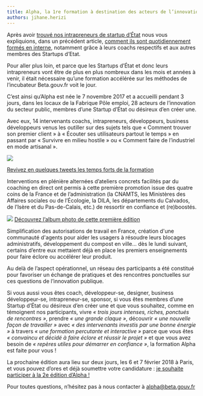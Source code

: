 ```yaml
---
title: Alpha, la 1re formation à destination des acteurs de l’innovation du secteur public
authors: jihane.herizi
---
```


Après avoir [trouvé nos intrapreneurs de startup d’État](https://beta.gouv.fr/2017/02/27/comment-former-des-intrapreneurs.html) nous vous expliquions, dans un précédent article, [comment ils sont quotidiennement formés en interne](https://beta.gouv.fr/2017/02/27/comment-former-des-intrapreneurs.html), notamment grâce à leurs coachs respectifs et aux autres membres des Startups d’Etat.

Pour aller plus loin, et parce que les Startups d’État et donc leurs intrapreneurs vont être de plus en plus nombreux dans les mois et années à venir, il était nécessaire qu’une formation accélérée sur les méthodes de l’incubateur Beta.gouv.fr voit le jour.

<!--more-->

C’est ainsi qu’Alpha est née le 7 novembre 2017 et a accueilli pendant 3 jours, dans les locaux de la Fabrique Pôle emploi, 28 acteurs de l’innovation du secteur public, membres d’une Startup d’État ou désireux d’en créer une.

Avec eux, 14 intervenants coachs, intrapreneurs, développeurs, business développeurs venus les outiller sur des sujets tels que « Comment trouver son premier client » à « Écouter ses utilisateurs partout le temps » en passant par « Survivre en milieu hostile » ou « Comment faire de l’industriel en mode artisanal ».

![](/img/posts/Programme%20Alpha.png)

[Revivez en quelques tweets les temps forts de la formation](https://storify.com/AlphaGouv/formation-alpha-premiere-session)

Interventions en plénière alternées d’ateliers concrets facilités par du coaching en direct ont permis à cette première promotion issue des quatre coins de la France et de l’administration (la CNAMTS, les Ministères des Affaires sociales ou de l’Écologie, la DILA, les départements du Calvados, de l’Isère et du Pas-de-Calais, etc.) de ressortir en confiance et (re)boostés.

![](/img/posts/Photos%20Alpha.png)
[Découvrez l’album photo de cette première édition](https://photos.google.com/share/AF1QipOZZFfZASJvZqFOIuXzkKqSva6_aspz2zQo-uN6QMXB078LTWpNdIAv3H0oTqEQPw?key=R096cmQtbFVYangwdEFJZ09HeWlVTVdXZndjZldn)

Simplification des autorisations de travail en France, création d'une communauté d'agents pour aider les usagers à résoudre leurs blocages administratifs, développement du compost en ville… dès le lundi suivant, certains d’entre eux mettaient déjà en place les premiers enseignements pour faire éclore ou accélérer leur produit.

Au delà de l’aspect opérationnel, un réseau des participants a été constitué pour favoriser un échange de pratiques et des rencontres ponctuelles sur ces questions de l’innovation publique.

Si vous aussi vous êtes coach, développeur-se, designer, business développeur-se, intrapreneur-se, sponsor, si vous êtes membres d’une Startup d’État ou désireux d’en créer une et que vous souhaitez, comme en témoignent nos participants, vivre *« trois jours intenses, riches, ponctués de rencontres »*, prendre *« une grande claque »*, découvrir *« une nouvelle façon de travailler »* avec *« des intervenants investis par une bonne énergie »* à travers *« une formation percutante et interactive »* parce que vous êtes *« convaincu et décidé à faire éclore et réussir le projet »* et que vous avez besoin de *« repères utiles pour démarrer en confiance »*, la formation Alpha est faite pour vous !

La prochaine édition aura lieu sur deux jours, les 6 et 7 février 2018 à Paris, et vous pouvez d’ores et déjà soumettre votre candidature : [je souhaite participer à la 2e édition d’Alpha !](https://formation-alpha.typeform.com/to/x2hc5J)

Pour toutes questions, n’hésitez pas à nous contacter à [alpha@beta.gouv.fr](mailto:alpha@beta.gouv.fr)
